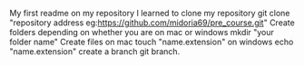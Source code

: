 My first readme on my repository I learned to clone my repository git clone "repository address eg:https://github.com/midoria69/pre_course.git" Create folders depending on whether you are on mac or windows mkdir "your folder name" Create files on mac touch "name.extension" on windows echo "name.extension" create a branch git branch.
